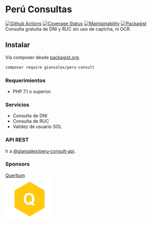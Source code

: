 # Perú Consultas

[![Github Actions](https://github.com/giansalex/peru-consult/workflows/CI/badge.svg)](https://github.com/giansalex/greenter-core/actions)
[![Coverage Status](https://coveralls.io/repos/github/giansalex/peru-consult/badge.svg?branch=master)](https://coveralls.io/github/giansalex/peru-consult?branch=master)
[![Maintainability](https://api.codeclimate.com/v1/badges/c307caea39f1101cbc5d/maintainability)](https://codeclimate.com/github/giansalex/peru-consult/maintainability)
[![Packagist](https://img.shields.io/packagist/v/giansalex/peru-consult.svg?style=flat-square)](https://packagist.org/packages/giansalex/peru-consult)   
Consulta gratuita de DNI y RUC sin uso de captcha, ni OCR.

## Instalar
Vía composer desde [packagist.org](https://packagist.org/packages/giansalex/peru-consult).
```bash
composer require giansalex/peru-consult
```
### Requerimientos
- PHP 7.1 o superior.

### Servicios

- Consulta de DNI
- Consulta de RUC
- Validez de usuario SOL

### API REST
Ir a [@giansalex/peru-consult-api](https://github.com/giansalex/peru-consult-api).  

### Sponsors

[Quertium](http://quertium.com/)  
![Quertium](img/quertium.png)
